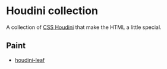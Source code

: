 # Houdini collection

A collection of [CSS Houdini](https://developer.mozilla.org/en-US/docs/Web/Houdini) that make the HTML a little special.

## Paint
- [houdini-leaf](/leaf)